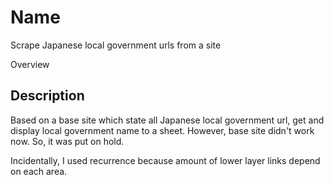 Name
====
Scrape Japanese local government urls from a site

Overview

## Description
Based on a base site which state all Japanese local government url, get and display local government name to a sheet.
However, base site didn't work now. So, it was put on hold.

Incidentally, I used recurrence because amount of lower layer links depend on each area.
